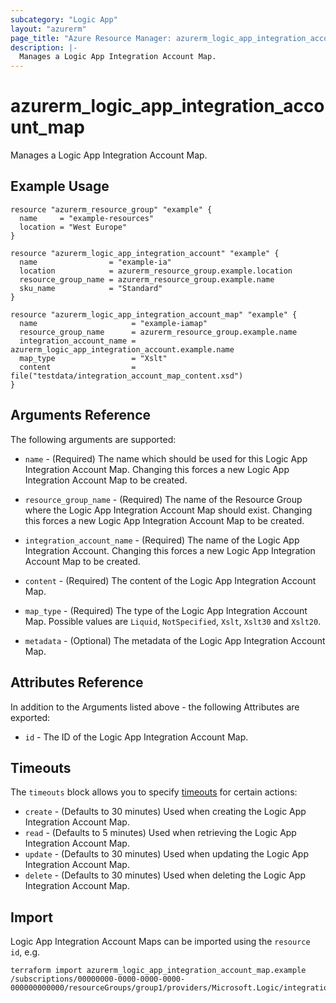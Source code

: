 ```yaml
---
subcategory: "Logic App"
layout: "azurerm"
page_title: "Azure Resource Manager: azurerm_logic_app_integration_account_map"
description: |-
  Manages a Logic App Integration Account Map.
---
```


# azurerm_logic_app_integration_account_map

Manages a Logic App Integration Account Map.

## Example Usage

```hcl
resource "azurerm_resource_group" "example" {
  name     = "example-resources"
  location = "West Europe"
}

resource "azurerm_logic_app_integration_account" "example" {
  name                = "example-ia"
  location            = azurerm_resource_group.example.location
  resource_group_name = azurerm_resource_group.example.name
  sku_name            = "Standard"
}

resource "azurerm_logic_app_integration_account_map" "example" {
  name                     = "example-iamap"
  resource_group_name      = azurerm_resource_group.example.name
  integration_account_name = azurerm_logic_app_integration_account.example.name
  map_type                 = "Xslt"
  content                  = file("testdata/integration_account_map_content.xsd")
}
```

## Arguments Reference

The following arguments are supported:

* `name` - (Required) The name which should be used for this Logic App Integration Account Map. Changing this forces a new Logic App Integration Account Map to be created.

* `resource_group_name` - (Required) The name of the Resource Group where the Logic App Integration Account Map should exist. Changing this forces a new Logic App Integration Account Map to be created.

* `integration_account_name` - (Required) The name of the Logic App Integration Account. Changing this forces a new Logic App Integration Account Map to be created.

* `content` - (Required) The content of the Logic App Integration Account Map.

* `map_type` - (Required) The type of the Logic App Integration Account Map. Possible values are `Liquid`, `NotSpecified`, `Xslt`, `Xslt30` and `Xslt20`.

* `metadata` - (Optional) The metadata of the Logic App Integration Account Map.

## Attributes Reference

In addition to the Arguments listed above - the following Attributes are exported:

* `id` - The ID of the Logic App Integration Account Map.

## Timeouts

The `timeouts` block allows you to specify [timeouts](https://www.terraform.io/language/resources/syntax#operation-timeouts) for certain actions:

* `create` - (Defaults to 30 minutes) Used when creating the Logic App Integration Account Map.
* `read` - (Defaults to 5 minutes) Used when retrieving the Logic App Integration Account Map.
* `update` - (Defaults to 30 minutes) Used when updating the Logic App Integration Account Map.
* `delete` - (Defaults to 30 minutes) Used when deleting the Logic App Integration Account Map.

## Import

Logic App Integration Account Maps can be imported using the `resource id`, e.g.

```shell
terraform import azurerm_logic_app_integration_account_map.example /subscriptions/00000000-0000-0000-0000-000000000000/resourceGroups/group1/providers/Microsoft.Logic/integrationAccounts/account1/maps/map1                                                                   
```
